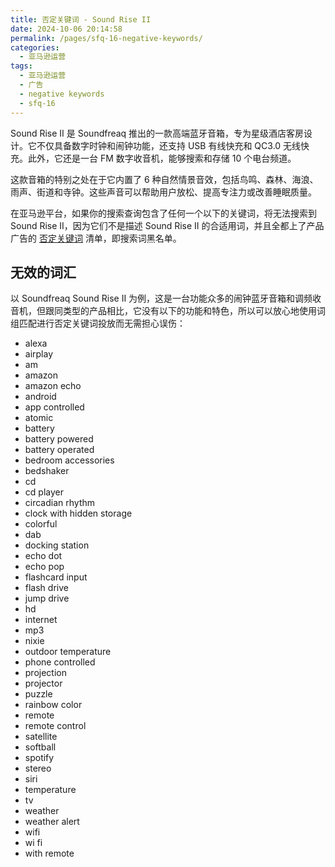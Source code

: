 ```yaml
---
title: 否定关键词 - Sound Rise II
date: 2024-10-06 20:14:58
permalink: /pages/sfq-16-negative-keywords/
categories: 
  - 亚马逊运营
tags: 
  - 亚马逊运营
  - 广告
  - negative keywords
  - sfq-16
---
```


Sound Rise II 是 Soundfreaq 推出的一款高端蓝牙音箱，专为星级酒店客房设计。它不仅具备数字时钟和闹钟功能，还支持 USB 有线快充和 QC3.0 无线快充。此外，它还是一台 FM 数字收音机，能够搜索和存储 10 个电台频道。

这款音箱的特别之处在于它内置了 6 种自然情景音效，包括鸟鸣、森林、海浪、雨声、街道和寺钟。这些声音可以帮助用户放松、提高专注力或改善睡眠质量。

在亚马逊平台，如果你的搜索查询包含了任何一个以下的关键词，将无法搜索到 Sound Rise II，因为它们不是描述 Sound Rise II 的合适用词，并且全都上了产品广告的 [否定关键词](/pages/negative-keywords/) 清单，即搜索词黑名单。

<!-- more -->

## 无效的词汇

以 Soundfreaq Sound Rise II 为例，这是一台功能众多的闹钟蓝牙音箱和调频收音机，但跟同类型的产品相比，它没有以下的功能和特色，所以可以放心地使用词组匹配进行否定关键词投放而无需担心误伤：

- alexa
- airplay
- am
- amazon
- amazon echo
- android
- app controlled
- atomic
- battery
- battery powered
- battery operated
- bedroom accessories
- bedshaker
- cd
- cd player
- circadian rhythm
- clock with hidden storage
- colorful
- dab
- docking station
- echo dot
- echo pop
- flashcard input
- flash drive
- jump drive
- hd
- internet
- mp3
- nixie
- outdoor temperature
- phone controlled
- projection
- projector
- puzzle
- rainbow color
- remote
- remote control
- satellite
- softball
- spotify
- stereo
- siri
- temperature
- tv
- weather
- weather alert
- wifi
- wi fi
- with remote
